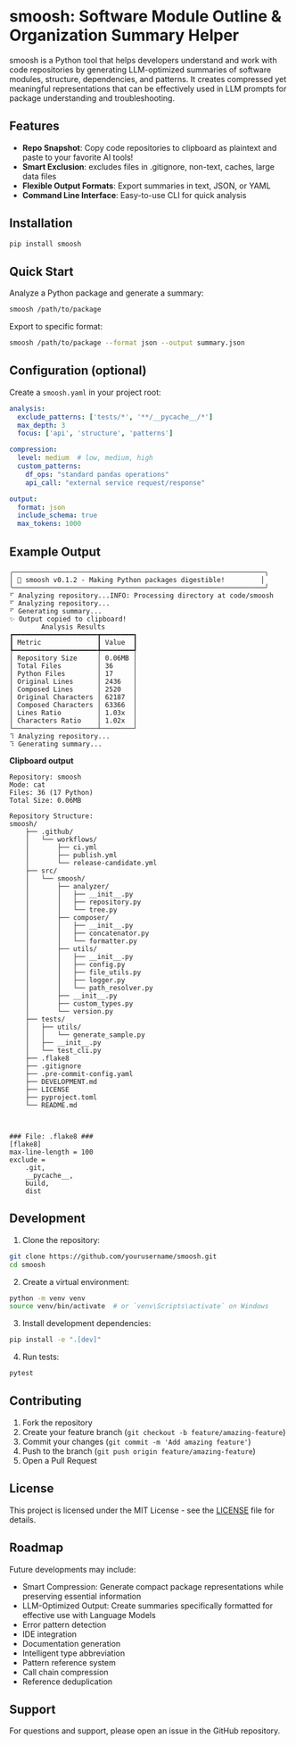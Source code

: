 # smoosh: Software Module Outline & Organization Summary Helper

smoosh is a Python tool that helps developers understand and work with code repositories by generating LLM-optimized summaries of software modules, structure, dependencies, and patterns. It creates compressed yet meaningful representations that can be effectively used in LLM prompts for package understanding and troubleshooting.

## Features

- **Repo Snapshot**: Copy code repositories to clipboard as plaintext and paste to your favorite AI tools!
- **Smart Exclusion**: excludes files in .gitignore, non-text, caches, large data files
- **Flexible Output Formats**: Export summaries in text, JSON, or YAML
- **Command Line Interface**: Easy-to-use CLI for quick analysis

## Installation

```bash
pip install smoosh
```

## Quick Start

Analyze a Python package and generate a summary:

```bash
smoosh /path/to/package
```

Export to specific format:

```bash
smoosh /path/to/package --format json --output summary.json
```

## Configuration (optional)

Create a `smoosh.yaml` in your project root:

```yaml
analysis:
  exclude_patterns: ['tests/*', '**/__pycache__/*']
  max_depth: 3
  focus: ['api', 'structure', 'patterns']

compression:
  level: medium  # low, medium, high
  custom_patterns:
    df_ops: "standard pandas operations"
    api_call: "external service request/response"

output:
  format: json
  include_schema: true
  max_tokens: 1000
```

## Example Output

```
╭───────────────────────────────────────────────────────────────╮
│ 🐍 smoosh v0.1.2 - Making Python packages digestible!         │
╰───────────────────────────────────────────────────────────────╯
⠋ Analyzing repository...INFO: Processing directory at code/smoosh
⠋ Analyzing repository...
⠋ Generating summary...
✨ Output copied to clipboard!
        Analysis Results        
┏━━━━━━━━━━━━━━━━━━━━━┳━━━━━━━━┓
┃ Metric              ┃ Value  ┃
┡━━━━━━━━━━━━━━━━━━━━━╇━━━━━━━━┩
│ Repository Size     │ 0.06MB │
│ Total Files         │ 36     │
│ Python Files        │ 17     │
│ Original Lines      │ 2436   │
│ Composed Lines      │ 2520   │
│ Original Characters │ 62187  │
│ Composed Characters │ 63366  │
│ Lines Ratio         │ 1.03x  │
│ Characters Ratio    │ 1.02x  │
└─────────────────────┴────────┘
⠹ Analyzing repository...
⠹ Generating summary...  
```
**Clipboard output**
```
Repository: smoosh
Mode: cat
Files: 36 (17 Python)
Total Size: 0.06MB

Repository Structure:
smoosh/
    ├── .github/
    │   └── workflows/
    │       ├── ci.yml
    │       ├── publish.yml
    │       └── release-candidate.yml
    ├── src/
    │   └── smoosh/
    │       ├── analyzer/
    │       │   ├── __init__.py
    │       │   ├── repository.py
    │       │   └── tree.py
    │       ├── composer/
    │       │   ├── __init__.py
    │       │   ├── concatenator.py
    │       │   └── formatter.py
    │       ├── utils/
    │       │   ├── __init__.py
    │       │   ├── config.py
    │       │   ├── file_utils.py
    │       │   ├── logger.py
    │       │   └── path_resolver.py
    │       ├── __init__.py
    │       ├── custom_types.py
    │       └── version.py
    ├── tests/
    │   ├── utils/
    │   │   └── generate_sample.py
    │   ├── __init__.py
    │   └── test_cli.py
    ├── .flake8
    ├── .gitignore
    ├── .pre-commit-config.yaml
    ├── DEVELOPMENT.md
    ├── LICENSE
    ├── pyproject.toml
    └── README.md



### File: .flake8 ###
[flake8]
max-line-length = 100
exclude =
    .git,
    __pycache__,
    build,
    dist
```

## Development

1. Clone the repository:
```bash
git clone https://github.com/yourusername/smoosh.git
cd smoosh
```

2. Create a virtual environment:
```bash
python -m venv venv
source venv/bin/activate  # or `venv\Scripts\activate` on Windows
```

3. Install development dependencies:
```bash
pip install -e ".[dev]"
```

4. Run tests:
```bash
pytest
```

## Contributing

1. Fork the repository
2. Create your feature branch (`git checkout -b feature/amazing-feature`)
3. Commit your changes (`git commit -m 'Add amazing feature'`)
4. Push to the branch (`git push origin feature/amazing-feature`)
5. Open a Pull Request

## License

This project is licensed under the MIT License - see the [LICENSE](LICENSE) file for details.

## Roadmap

Future developments may include:
- Smart Compression: Generate compact package representations while preserving essential information
- LLM-Optimized Output: Create summaries specifically formatted for effective use with Language Models
- Error pattern detection
- IDE integration
- Documentation generation
- Intelligent type abbreviation
- Pattern reference system
- Call chain compression
- Reference deduplication

## Support

For questions and support, please open an issue in the GitHub repository.
